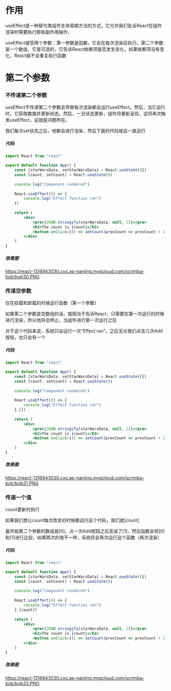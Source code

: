 # 作用

useEffect是一种替代类组件生命周期方法的方式，它允许我们告诉React在组件渲染时需要执行那些副作用操作，

useEffect接受两个参数：第一参数是函数，它会在每次渲染后执行。第二个参数是一个数组，它是可选的，它告诉React依赖项是否发生变化，如果依赖项没有变化，React就不会重复执行函数

# 第二个参数

### 不传递第二个参数

useEffect不传递第二个参数会导致每次渲染都会运行useEffect。然后，当它运行时，它获取数据并更新状态。然后，一旦状态更新，组件将重新呈现，这将再次触发useEffect，这就是问题所在。

我们每次set状态之后，他都会进行渲染，然后下面的代码就会一直运行

##### 代码

~~~jsx
import React from "react"

export default function App() {
    const [starWarsData, setStarWarsData] = React.useState({})
    const [count, setCount] = React.useState(0)
    
    console.log("Component rendered")
    
    React.useEffect(() => {
        console.log("Effect function ran")
    })
    
    return (
        <div>
            <pre>{JSON.stringify(starWarsData, null, 2)}</pre>
            <h2>The count is {count}</h2>
            <button onClick={() => setCount(prevCount => prevCount + 1)}>Add</button>
        </div>
    )
}

~~~

##### 效果图

https://react-1316943030.cos.ap-nanjing.myqcloud.com/scrimba-bob/bob30.PNG

### 传递空参数

仅在挂载和卸载的时候运行函数（第一个参数）

如果第二个参数是空数组的话，就相当于告诉React，只需要在第一次运行的时候进行渲染，所以他将会停止，当组件进行第一次运行之后

对于这个代码来说，系统只会运行一次“Effect ran”，之后无论我们点击几次Add按钮，也只会有一个

##### 代码

~~~jsx
import React from "react"

export default function App() {
    const [starWarsData, setStarWarsData] = React.useState({})
    const [count, setCount] = React.useState(0)
    
    console.log("Component rendered")
    
    React.useEffect(() => {
        console.log("Effect function ran")
    },[])
    
    return (
        <div>
            <pre>{JSON.stringify(starWarsData, null, 2)}</pre>
            <h2>The count is {count}</h2>
            <button onClick={() => setCount(prevCount => prevCount + 1)}>Add</button>
        </div>
    )
}
~~~

##### 效果图

https://react-1316943030.cos.ap-nanjing.myqcloud.com/scrimba-bob/bob31.PNG

### 传递一个值

count更新时执行

如果我们想让count每次改变的时候都运行这个代码，我们就[count]

最开始第二个参数的数组是[0]，点一次Add按钮之后变成了[1]，然后函数会将[0]和[1]进行比较，如果两次的值不一样，系统将会再次运行这个函数（再次渲染）

##### 代码

~~~jsx
import React from "react"

export default function App() {
    const [starWarsData, setStarWarsData] = React.useState({})
    const [count, setCount] = React.useState(0)
    
    console.log("Component rendered")
    
    React.useEffect(() => {
        console.log("Effect function ran")
    },[count])
    
    return (
        <div>
            <pre>{JSON.stringify(starWarsData, null, 2)}</pre>
            <h2>The count is {count}</h2>
            <button onClick={() => setCount(prevCount => prevCount + 1)}>Add</button>
        </div>
    )
}

~~~

##### 效果图

https://react-1316943030.cos.ap-nanjing.myqcloud.com/scrimba-bob/bob33.PNG
